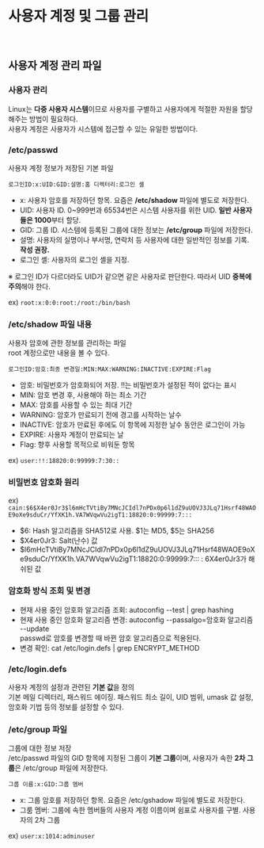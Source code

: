# 사용자 계정 및 그룹 관리

<br/>

## 사용자 계정 관리 파일
### 사용자 관리
Linux는 **다중 사용자 시스템**이므로 사용자를 구별하고 사용자에게 적절한 자원을 할당해주는 방법이 필요하다.  
사용자 계정은 사용자가 시스템에 접근할 수 있는 유일한 방법이다.

### /etc/passwd
사용자 계정 정보가 저장된 기본 파일

`로그인ID:x:UID:GID:설명:홈 디렉터리:로그인 셸`
- x: 사용자 암호를 저장하던 항목. 요즘은 **/etc/shadow** 파일에 별도로 저장한다.
- UID: 사용자 ID. 0~999번과 65534번은 시스템 사용자를 위한 UID. **일반 사용자들은 1000**부터 할당.
- GID: 그룹 ID. 시스템에 등록된 그룹에 대한 정보는 **/etc/group** 파일에 저장한다.
- 설명: 사용자의 실명이나 부서명, 연락처 등 사용자에 대한 일반적인 정보를 기록. **작성 권장.**
- 로그인 셸: 사용자의 로그인 셸을 지정.

※ 로그인 ID가 다르더라도 UID가 같으면 같은 사용자로 판단한다. 따라서 UID **중복에 주의**해야 한다.

ex) `root:x:0:0:root:/root:/bin/bash`

### /etc/shadow 파일 내용
사용자 암호에 관한 정보를 관리하는 파일  
root 계정으로만 내용을 볼 수 있다.

`로그인ID:암호:최종 변경일:MIN:MAX:WARNING:INACTIVE:EXPIRE:Flag`
- 암호: 비밀번호가 암호화되어 저장. !!는 비밀번호가 설정된 적이 없다는 표시
- MIN: 암호 변경 후, 사용해야 하는 최소 기간
- MAX: 암호를 사용할 수 있는 최대 기간
- WARNING: 암호가 만료되기 전에 경고를 시작하는 날수
- INACTIVE: 암호가 만료된 후에도 이 항목에 지정한 날수 동안은 로그인이 가능
- EXPIRE: 사용자 계정이 만료되는 날
- Flag: 향후 사용할 목적으로 비워둔 항목

ex) `user:!!:18820:0:99999:7:30::`

### 비밀번호 암호화 원리
ex) `cain:$6$X4er0Jr3$l6mHcTVtiBy7MNcJCIdl7nPDx0p6l1dZ9uUOVJ3JLq71Hsrf48WAOE9oXe9sduCr/YfXK1h.VA7WVqwVu2igT1:18820:0:99999:7:::`

- $6: Hash 알고리즘을 SHA512로 사용. $1는 MD5, $5는 SHA256
- $X4er0Jr3: Salt(난수) 값
- $l6mHcTVtiBy7MNcJCIdl7nPDx0p6l1dZ9uUOVJ3JLq71Hsrf48WAOE9oXe9sduCr/YfXK1h.VA7WVqwVu2igT1:18820:0:99999:7::: : $6$X4er0Jr3가 해쉬된 값

### 암호화 방식 조회 및 변경
- 현재 사용 중인 암호화 알고리즘 조회: autoconfig --test | grep hashing
- 현재 사용 중인 암호화 알고리즘 변경: autoconfig --passalgo=암호화 알고리즘 --update  
  passwd로 암호를 변경할 때 바뀐 암호 알고리즘으로 적용된다.
- 변경 확인: cat /etc/login.defs | grep ENCRYPT_METHOD

### /etc/login.defs
사용자 계정의 설정과 관련된 **기본 값**을 정의  
기본 메일 디렉터리, 패스워드 에이징. 패스워드 최소 길이, UID 범위, umask 값 설정, 암호화 기법 등의 정보를 설정할 수 있다.

### /etc/group 파일
그룹에 대한 정보 저장  
/etc/passwd 파일의 GID 항목에 지정된 그룹이 **기본 그룹**이며, 사용자가 속한 **2차 그룹**은 /etc/group 파일에 저장한다.

`그룹 이름:x:GID:그룹 멤버`
- x: 그룹 암호를 저장하던 항목. 요즘은 /etc/gshadow 파일에 별도로 저장한다.
- 그룸 멤버: 그룹에 속한 멤버들의 사용자 계정 이름이며 쉼표로 사용자를 구별. 사용자의 2차 그룹

ex) `user:x:1014:adminuser`

